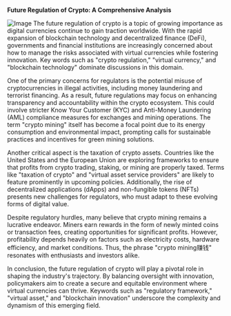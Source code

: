 **Future Regulation of Crypto: A Comprehensive Analysis**


![Image](https://github.com/user-attachments/assets/31692037-0104-4703-abd1-696b6a7dd41b)
The future regulation of crypto is a topic of growing importance as digital currencies continue to gain traction worldwide. With the rapid expansion of blockchain technology and decentralized finance (DeFi), governments and financial institutions are increasingly concerned about how to manage the risks associated with virtual currencies while fostering innovation. Key words such as "crypto regulation," "virtual currency," and "blockchain technology" dominate discussions in this domain.

One of the primary concerns for regulators is the potential misuse of cryptocurrencies in illegal activities, including money laundering and terrorist financing. As a result, future regulations may focus on enhancing transparency and accountability within the crypto ecosystem. This could involve stricter Know Your Customer (KYC) and Anti-Money Laundering (AML) compliance measures for exchanges and mining operations. The term "crypto mining" itself has become a focal point due to its energy consumption and environmental impact, prompting calls for sustainable practices and incentives for green mining solutions.

Another critical aspect is the taxation of crypto assets. Countries like the United States and the European Union are exploring frameworks to ensure that profits from crypto trading, staking, or mining are properly taxed. Terms like "taxation of crypto" and "virtual asset service providers" are likely to feature prominently in upcoming policies. Additionally, the rise of decentralized applications (dApps) and non-fungible tokens (NFTs) presents new challenges for regulators, who must adapt to these evolving forms of digital value.

Despite regulatory hurdles, many believe that crypto mining remains a lucrative endeavor. Miners earn rewards in the form of newly minted coins or transaction fees, creating opportunities for significant profits. However, profitability depends heavily on factors such as electricity costs, hardware efficiency, and market conditions. Thus, the phrase "crypto mining赚钱" resonates with enthusiasts and investors alike.

In conclusion, the future regulation of crypto will play a pivotal role in shaping the industry's trajectory. By balancing oversight with innovation, policymakers aim to create a secure and equitable environment where virtual currencies can thrive. Keywords such as "regulatory framework," "virtual asset," and "blockchain innovation" underscore the complexity and dynamism of this emerging field.